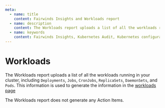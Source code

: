 ```yaml
---
meta:
  - name: title
    content: Fairwinds Insights and Workloads report
  - name: description
    content: The Workloads report uploads a list of all the workloads running in your cluster and is used to generate the Fairwinds Insights workloads page
  - name: keywords
    content: Fairwinds Insights, Kubernetes Audit, Kubernetes configuration validation, Workloads, open source
---
```

# Workloads
The Workloads report uploads a list of all the workloads running in your cluster,
including `Deployments`, `Jobs`, `CronJobs`, `ReplicaSets`, `DaemonSets`, and `Pods`.
This information is used to generate the information in the [workloads page](/agent/workloads)

The Workloads report does not generate any Action Items.
